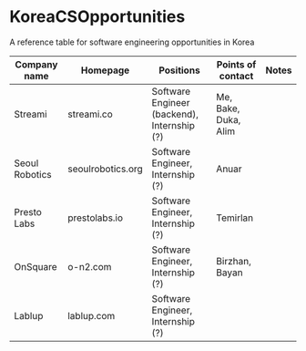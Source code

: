 # KoreaCSOpportunities
A reference table for software engineering opportunities in Korea

| Company name   | Homepage          | Positions                                   | Points of contact    | Notes |
| -------------  | -------------     | ------------------------------------------- | -------------------- | ----- |
| Streami        | streami.co        | Software Engineer (backend), Internship (?) | Me, Bake, Duka, Alim |       |
| Seoul Robotics | seoulrobotics.org | Software Engineer, Internship (?)           | Anuar                |       |
| Presto Labs    | prestolabs.io     | Software Engineer, Internship (?)           | Temirlan             |       |
| OnSquare       | o-n2.com          | Software Engineer, Internship (?)           | Birzhan, Bayan       |       |
| Lablup         | lablup.com        | Software Engineer, Internship (?)           |                      |       |

